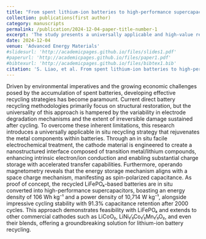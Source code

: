 ```yaml
---
title: "From spent lithium-ion batteries to high-performance supercapacitors: enabling universal gradient recycling via spin capacitance"
collection: publications(first author)
category: manuscripts
permalink: /publication/2024-12-04-paper-title-number-1
excerpt: 'The study presents a universally applicable and high-value recycling approach that directly transforms spent lithium-ion battery cathodes into high-performance supercapacitor electrodes, without the need for complete material reconstruction. This strategy addresses both environmental and economic concerns in battery recycling.'
date: 2024-12-04
venue: 'Advanced Energy Materials'
#slidesurl: 'http://academicpages.github.io/files/slides1.pdf'
#paperurl: 'http://academicpages.github.io/files/paper1.pdf'
#bibtexurl: 'http://academicpages.github.io/files/bibtex1.bib'
citation: 'S. Liao, et al. From spent lithium-ion batteries to high-performance supercapacitors: enabling universal gradient recycling via spin capacitance, Advanced Energy Materials, 2024, 2403970.'
---
```

Driven by environmental imperatives and the growing economic challenges posed by the accumulation of spent batteries, developing effective recycling strategies has become paramount. Current direct battery recycling methodologies primarily focus on structural restoration, but the universality of this approach is hampered by the variability in electrode degradation mechanisms and the extent of irreversible damage sustained after cycling. To overcome these inherent limitations, this research introduces a universally applicable in situ recycling strategy that rejuvenates the metal components within batteries. Through an in situ facile electrochemical treatment, the cathode material is engineered to create a nanostructured interface composed of transition metal/lithium compounds, enhancing intrinsic electron/ion conduction and enabling substantial charge storage with accelerated transfer capabilities. Furthermore, operando magnetometry reveals that the energy storage mechanism aligns with a space charge mechanism, manifesting as spin-polarized capacitance. As proof of concept, the recycled LiFePO₄-based batteries are in situ converted into high-performance supercapacitors, boasting an energy density of 106 Wh kg⁻¹ and a power density of 10,714 W kg⁻¹, alongside impressive cycling stability with 91.3% capacitance retention after 2000 cycles. This approach demonstrates feasibility with LiFePO₄ and extends to other commercial cathodes such as LiCoO₂, LiNi₁⁄₃Co₁⁄₃Mn₁⁄₃O₂, and even their blends, offering a groundbreaking solution for lithium-ion battery recycling.

